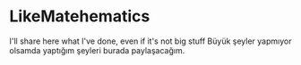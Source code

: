# LikeMatehematics

I'll share here what I've done, even if it's not big stuff
Büyük şeyler yapmıyor olsamda yaptığım şeyleri burada paylaşacağım.
